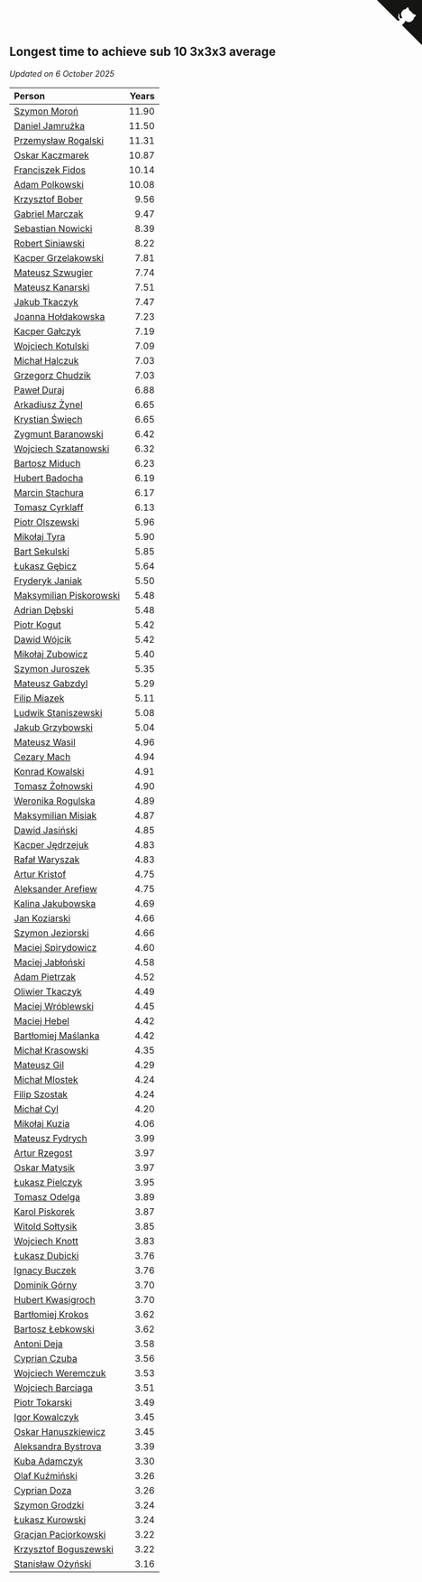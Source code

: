 ## Longest time to achieve sub 10 3x3x3 average

*Updated on  6 October 2025*

| Person | Years |
| :--- | ---: |
| [Szymon Moroń](https://www.worldcubeassociation.org/persons/2013MORO01) | 11.90 |
| [Daniel Jamrużka](https://www.worldcubeassociation.org/persons/2012JAMR01) | 11.50 |
| [Przemysław Rogalski](https://www.worldcubeassociation.org/persons/2013ROGA02) | 11.31 |
| [Oskar Kaczmarek](https://www.worldcubeassociation.org/persons/2013KACZ01) | 10.87 |
| [Franciszek Fidos](https://www.worldcubeassociation.org/persons/2013FIDO01) | 10.14 |
| [Adam Polkowski](https://www.worldcubeassociation.org/persons/2007POLK01) | 10.08 |
| [Krzysztof Bober](https://www.worldcubeassociation.org/persons/2013BOBE01) | 9.56 |
| [Gabriel Marczak](https://www.worldcubeassociation.org/persons/2013MARC03) | 9.47 |
| [Sebastian Nowicki](https://www.worldcubeassociation.org/persons/2014NOWI01) | 8.39 |
| [Robert Siniawski](https://www.worldcubeassociation.org/persons/2016SINI01) | 8.22 |
| [Kacper Grzelakowski](https://www.worldcubeassociation.org/persons/2017GRZE01) | 7.81 |
| [Mateusz Szwugier](https://www.worldcubeassociation.org/persons/2014SZWU01) | 7.74 |
| [Mateusz Kanarski](https://www.worldcubeassociation.org/persons/2017KANA04) | 7.51 |
| [Jakub Tkaczyk](https://www.worldcubeassociation.org/persons/2015TKAC02) | 7.47 |
| [Joanna Hołdakowska](https://www.worldcubeassociation.org/persons/2016HOLD04) | 7.23 |
| [Kacper Gałczyk](https://www.worldcubeassociation.org/persons/2014GACZ01) | 7.19 |
| [Wojciech Kotulski](https://www.worldcubeassociation.org/persons/2015KOTU01) | 7.09 |
| [Michał Halczuk](https://www.worldcubeassociation.org/persons/2006HALC01) | 7.03 |
| [Grzegorz Chudzik](https://www.worldcubeassociation.org/persons/2018CHUD02) | 7.03 |
| [Paweł Duraj](https://www.worldcubeassociation.org/persons/2016DURA09) | 6.88 |
| [Arkadiusz Żynel](https://www.worldcubeassociation.org/persons/2018ZYNE01) | 6.65 |
| [Krystian Święch](https://www.worldcubeassociation.org/persons/2016SWIE02) | 6.65 |
| [Zygmunt Baranowski](https://www.worldcubeassociation.org/persons/2018BARA06) | 6.42 |
| [Wojciech Szatanowski](https://www.worldcubeassociation.org/persons/2011SZAT01) | 6.32 |
| [Bartosz Miduch](https://www.worldcubeassociation.org/persons/2019MIDU01) | 6.23 |
| [Hubert Badocha](https://www.worldcubeassociation.org/persons/2013BADO01) | 6.19 |
| [Marcin Stachura](https://www.worldcubeassociation.org/persons/2011STAC01) | 6.17 |
| [Tomasz Cyrklaff](https://www.worldcubeassociation.org/persons/2009CYRK01) | 6.13 |
| [Piotr Olszewski](https://www.worldcubeassociation.org/persons/2013OLSZ02) | 5.96 |
| [Mikołaj Tyra](https://www.worldcubeassociation.org/persons/2016TYRA02) | 5.90 |
| [Bart Sekulski](https://www.worldcubeassociation.org/persons/2013SEKU01) | 5.85 |
| [Łukasz Gębicz](https://www.worldcubeassociation.org/persons/2013GBIC01) | 5.64 |
| [Fryderyk Janiak](https://www.worldcubeassociation.org/persons/2016JANI03) | 5.50 |
| [Maksymilian Piskorowski](https://www.worldcubeassociation.org/persons/2017PISK01) | 5.48 |
| [Adrian Dębski](https://www.worldcubeassociation.org/persons/2017DEBS01) | 5.48 |
| [Piotr Kogut](https://www.worldcubeassociation.org/persons/2016KOGU01) | 5.42 |
| [Dawid Wójcik](https://www.worldcubeassociation.org/persons/2016WOJC04) | 5.42 |
| [Mikołaj Zubowicz](https://www.worldcubeassociation.org/persons/2015ZUBO01) | 5.40 |
| [Szymon Juroszek](https://www.worldcubeassociation.org/persons/2017JURO01) | 5.35 |
| [Mateusz Gabzdyl](https://www.worldcubeassociation.org/persons/2018GABZ01) | 5.29 |
| [Filip Miazek](https://www.worldcubeassociation.org/persons/2010MIAZ01) | 5.11 |
| [Ludwik Staniszewski](https://www.worldcubeassociation.org/persons/2017STAN06) | 5.08 |
| [Jakub Grzybowski](https://www.worldcubeassociation.org/persons/2017GRZY02) | 5.04 |
| [Mateusz Wasil](https://www.worldcubeassociation.org/persons/2018WASI02) | 4.96 |
| [Cezary Mach](https://www.worldcubeassociation.org/persons/2018MACH04) | 4.94 |
| [Konrad Kowalski](https://www.worldcubeassociation.org/persons/2018KOWA05) | 4.91 |
| [Tomasz Żołnowski](https://www.worldcubeassociation.org/persons/2005ZOLN01) | 4.90 |
| [Weronika Rogulska](https://www.worldcubeassociation.org/persons/2017ROGU01) | 4.89 |
| [Maksymilian Misiak](https://www.worldcubeassociation.org/persons/2017MISI01) | 4.87 |
| [Dawid Jasiński](https://www.worldcubeassociation.org/persons/2014JASI01) | 4.85 |
| [Kacper Jędrzejuk](https://www.worldcubeassociation.org/persons/2019JEDR01) | 4.83 |
| [Rafał Waryszak](https://www.worldcubeassociation.org/persons/2013WARY01) | 4.83 |
| [Artur Kristof](https://www.worldcubeassociation.org/persons/2012KRIS12) | 4.75 |
| [Aleksander Arefiew](https://www.worldcubeassociation.org/persons/2016AREF01) | 4.75 |
| [Kalina Jakubowska](https://www.worldcubeassociation.org/persons/2009BRZE01) | 4.69 |
| [Jan Koziarski](https://www.worldcubeassociation.org/persons/2019KOZI01) | 4.66 |
| [Szymon Jeziorski](https://www.worldcubeassociation.org/persons/2013JEZI01) | 4.66 |
| [Maciej Spirydowicz](https://www.worldcubeassociation.org/persons/2020SPIR01) | 4.60 |
| [Maciej Jabłoński](https://www.worldcubeassociation.org/persons/2017JABL01) | 4.58 |
| [Adam Pietrzak](https://www.worldcubeassociation.org/persons/2018PIET03) | 4.52 |
| [Oliwier Tkaczyk](https://www.worldcubeassociation.org/persons/2017TKAC04) | 4.49 |
| [Maciej Wróblewski](https://www.worldcubeassociation.org/persons/2015WROB01) | 4.45 |
| [Maciej Hebel](https://www.worldcubeassociation.org/persons/2019HEBE01) | 4.42 |
| [Bartłomiej Maślanka](https://www.worldcubeassociation.org/persons/2019MASL02) | 4.42 |
| [Michał Krasowski](https://www.worldcubeassociation.org/persons/2013KRAS02) | 4.35 |
| [Mateusz Gil](https://www.worldcubeassociation.org/persons/2013GILM01) | 4.29 |
| [Michał Mlostek](https://www.worldcubeassociation.org/persons/2015MLOS01) | 4.24 |
| [Filip Szostak](https://www.worldcubeassociation.org/persons/2018SZOS01) | 4.24 |
| [Michał Cyl](https://www.worldcubeassociation.org/persons/2019CYLM01) | 4.20 |
| [Mikołaj Kuzia](https://www.worldcubeassociation.org/persons/2019KUZI02) | 4.06 |
| [Mateusz Fydrych](https://www.worldcubeassociation.org/persons/2011FYDR01) | 3.99 |
| [Artur Rzegost](https://www.worldcubeassociation.org/persons/2017RZEG01) | 3.97 |
| [Oskar Matysik](https://www.worldcubeassociation.org/persons/2019MATY01) | 3.97 |
| [Łukasz Pielczyk](https://www.worldcubeassociation.org/persons/2017PIEL01) | 3.95 |
| [Tomasz Odelga](https://www.worldcubeassociation.org/persons/2021ODEL01) | 3.89 |
| [Karol Piskorek](https://www.worldcubeassociation.org/persons/2021PISK01) | 3.87 |
| [Witold Sołtysik](https://www.worldcubeassociation.org/persons/2015SOLT03) | 3.85 |
| [Wojciech Knott](https://www.worldcubeassociation.org/persons/2011KNOT01) | 3.83 |
| [Łukasz Dubicki](https://www.worldcubeassociation.org/persons/2018DUBI01) | 3.76 |
| [Ignacy Buczek](https://www.worldcubeassociation.org/persons/2013BUCZ01) | 3.76 |
| [Dominik Górny](https://www.worldcubeassociation.org/persons/2015GORN01) | 3.70 |
| [Hubert Kwasigroch](https://www.worldcubeassociation.org/persons/2014KWAS01) | 3.70 |
| [Bartłomiej Krokos](https://www.worldcubeassociation.org/persons/2017KROK01) | 3.62 |
| [Bartosz Łebkowski](https://www.worldcubeassociation.org/persons/2021LEBK01) | 3.62 |
| [Antoni Deja](https://www.worldcubeassociation.org/persons/2018DEJA01) | 3.58 |
| [Cyprian Czuba](https://www.worldcubeassociation.org/persons/2019CZUB01) | 3.56 |
| [Wojciech Weremczuk](https://www.worldcubeassociation.org/persons/2014WERE01) | 3.53 |
| [Wojciech Barciaga](https://www.worldcubeassociation.org/persons/2013BARC03) | 3.51 |
| [Piotr Tokarski](https://www.worldcubeassociation.org/persons/2013TOKA01) | 3.49 |
| [Igor Kowalczyk](https://www.worldcubeassociation.org/persons/2013KOWA04) | 3.45 |
| [Oskar Hanuszkiewicz](https://www.worldcubeassociation.org/persons/2018HANU02) | 3.45 |
| [Aleksandra Bystrova](https://www.worldcubeassociation.org/persons/2021BYST01) | 3.39 |
| [Kuba Adamczyk](https://www.worldcubeassociation.org/persons/2021ADAM03) | 3.30 |
| [Olaf Kuźmiński](https://www.worldcubeassociation.org/persons/2018KUZM02) | 3.26 |
| [Cyprian Doza](https://www.worldcubeassociation.org/persons/2020DOZA01) | 3.26 |
| [Szymon Grodzki](https://www.worldcubeassociation.org/persons/2020GROD01) | 3.24 |
| [Łukasz Kurowski](https://www.worldcubeassociation.org/persons/2022KURO01) | 3.24 |
| [Gracjan Paciorkowski](https://www.worldcubeassociation.org/persons/2021PACI01) | 3.22 |
| [Krzysztof Boguszewski](https://www.worldcubeassociation.org/persons/2019BOGU01) | 3.22 |
| [Stanisław Ożyński](https://www.worldcubeassociation.org/persons/2022OZYN01) | 3.16 |


<a href="https://github.com/maxidragon/wca_statistics_pl" class="github-corner" aria-label="View source on Github"><svg width="80" height="80" viewBox="0 0 250 250" style="fill:#151513; color:#fff; position: absolute; top: 0; border: 0; right: 0;" aria-hidden="true"><path d="M0,0 L115,115 L130,115 L142,142 L250,250 L250,0 Z"></path><path d="M128.3,109.0 C113.8,99.7 119.0,89.6 119.0,89.6 C122.0,82.7 120.5,78.6 120.5,78.6 C119.2,72.0 123.4,76.3 123.4,76.3 C127.3,80.9 125.5,87.3 125.5,87.3 C122.9,97.6 130.6,101.9 134.4,103.2" fill="currentColor" style="transform-origin: 130px 106px;" class="octo-arm"></path><path d="M115.0,115.0 C114.9,115.1 118.7,116.5 119.8,115.4 L133.7,101.6 C136.9,99.2 139.9,98.4 142.2,98.6 C133.8,88.0 127.5,74.4 143.8,58.0 C148.5,53.4 154.0,51.2 159.7,51.0 C160.3,49.4 163.2,43.6 171.4,40.1 C171.4,40.1 176.1,42.5 178.8,56.2 C183.1,58.6 187.2,61.8 190.9,65.4 C194.5,69.0 197.7,73.2 200.1,77.6 C213.8,80.2 216.3,84.9 216.3,84.9 C212.7,93.1 206.9,96.0 205.4,96.6 C205.1,102.4 203.0,107.8 198.3,112.5 C181.9,128.9 168.3,122.5 157.7,114.1 C157.9,116.9 156.7,120.9 152.7,124.9 L141.0,136.5 C139.8,137.7 141.6,141.9 141.8,141.8 Z" fill="currentColor" class="octo-body"></path></svg></a><style>.github-corner:hover .octo-arm{animation:octocat-wave 560ms ease-in-out}@keyframes octocat-wave{0%,100%{transform:rotate(0)}20%,60%{transform:rotate(-25deg)}40%,80%{transform:rotate(10deg)}}@media (max-width:500px){.github-corner:hover .octo-arm{animation:none}.github-corner .octo-arm{animation:octocat-wave 560ms ease-in-out}}</style>
